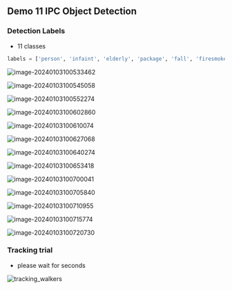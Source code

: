## Demo 11 IPC Object Detection

### Detection Labels

- 11 classes

```python
labels = ['person', 'infaint', 'elderly', 'package', 'fall', 'firesmoke', 'cat', 'dog', 'bus', 'truck', 'car']
```

![image-20240103100533462](./assets/image-20240103100533462.png)

![image-20240103100545058](./assets/image-20240103100545058.png)

![image-20240103100552274](./assets/image-20240103100552274.png)

![image-20240103100602860](./assets/image-20240103100602860.png)



![image-20240103100610074](./assets/image-20240103100610074.png)

![image-20240103100627068](./assets/image-20240103100627068.png)

![image-20240103100640274](./assets/image-20240103100640274.png)

![image-20240103100653418](./assets/image-20240103100653418.png)

![image-20240103100700041](./assets/image-20240103100700041.png)

![image-20240103100705840](./assets/image-20240103100705840.png)

![image-20240103100710955](./assets/image-20240103100710955.png)

![image-20240103100715774](./assets/image-20240103100715774.png)

![image-20240103100720730](./assets/image-20240103100720730.png)





### Tracking trial

- please wait for seconds

![tracking_walkers](./assets/tracking_walkers.gif)





